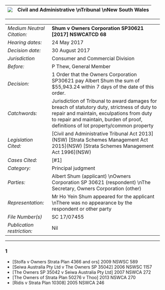 |![](./img/nswcaselaw.png) | Civil and Administrative  \\nTribunal  \\nNew South Wales | 
|:-|:-|

- - -
|                           |                                                 |
:-------------------------- | ----------------------------------------------- |
 _Medium Neutral Citation:_ | **Shum v Owners Corporation SP30621 [2017] NSWCATCD 68**
 _Hearing dates:_           | 24 May 2017                                  
 _Decision date:_           | 30 August 2017                             
 _Jurisdiction_             | Consumer and Commercial Division
 _Before:_                  | P Thew, General Member
 _Decision:_                | 1 Order that the Owners Corporation SP30621 pay Albert Shum the sum of $55,943.24 within 7 days of the date of this order. 
  _Catchwords:_             | Jurisdiction of Tribunal to award damages for breach of statutory duty, strictness of duty to repair and maintain, exculpations from duty to repair and maintain, burden of proof, definitions of lot property/common property 
  _Legislation Cited:_      | [Civil and Administrative Tribunal Act 2013]\(NSW\) [Strata Schemes Management Act 2015]\(NSW\) [Strata Schemes Management Act 1996]\(NSW\) 
  _Cases Cited:_            | [#1] 
  _Category:_               | Principal judgment                            
  _Parties:_                | Albert Shum (applicant)  \\nOwners Corporation SP 30621 (respondent)  \\nThe Secretary, Owners Corporation (other)                       
  _Representation:_         | Mr Ho Yein Shum appeared for the applicant  \\nThere was no appearance by the respondent or other party 
 _File Number(s)_           | SC 17/07455
 _Publication restriction:_ | Nil

---
### 1 
- [Stolfa v Owners Strata Plan 4366 and ors] 2009 NSWSC 589
- [Seiwa Australia Pty Ltd v The Owners SP 35042] 2006 NSWSC 1157
- [The Owners SP 35042 v Seiwa Australia Pty Ltd] 2007 NSWCA 272
- [The Owners of Strata Plan 50276 v Thoo] 2013 NSWCA 270
- [Ridis v Strata Plan 10308] 2005 NSWCA 246